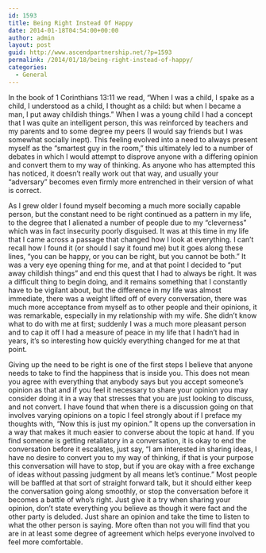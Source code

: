```yaml
---
id: 1593
title: Being Right Instead Of Happy
date: 2014-01-18T04:54:00+00:00
author: admin
layout: post
guid: http://www.ascendpartnership.net/?p=1593
permalink: /2014/01/18/being-right-instead-of-happy/
categories:
  - General
---
```

In the book of 1 Corinthians 13:11 we read, &#8220;When I was a child, I spake as a child, I understood as a child, I thought as a child: but when I became a man, I put away childish things.&#8221; When I was a young child I had a concept that I was quite an intelligent person, this was reinforced by teachers and my parents and to some degree my peers (I would say friends but I was somewhat socially inept). This feeling evolved into a need to always present myself as the &#8220;smartest guy in the room,&#8221; this ultimately led to a number of debates in which I would attempt to disprove anyone with a differing opinion and convert them to my way of thinking. As anyone who has attempted this has noticed, it doesn&#8217;t really work out that way, and usually your &#8220;adversary&#8221; becomes even firmly more entrenched in their version of what is correct.

As I grew older I found myself becoming a much more socially capable person, but the constant need to be right continued as a pattern in my life, to the degree that I alienated a number of people due to my &#8220;cleverness&#8221; which was in fact insecurity poorly disguised. It was at this time in my life that I came across a passage that changed how I look at everything. I can&#8217;t recall how I found it (or should I say it found me) but it goes along these lines, &#8220;you can be happy, or you can be right, but you cannot be both.&#8221; It was a very eye opening thing for me, and at that point I decided to &#8220;put away childish things&#8221; and end this quest that I had to always be right. It was a difficult thing to begin doing, and it remains something that I constantly have to be vigilant about, but the difference in my life was almost immediate, there was a weight lifted off of every conversation, there was much more acceptance from myself as to other people and their opinions, it was remarkable, especially in my relationship with my wife. She didn&#8217;t know what to do with me at first; suddenly I was a much more pleasant person and to cap it off I had a measure of peace in my life that I hadn&#8217;t had in years, it&#8217;s so interesting how quickly everything changed for me at that point.

Giving up the need to be right is one of the first steps I believe that anyone needs to take to find the happiness that is inside you. This does not mean you agree with everything that anybody says but you accept someone&#8217;s opinion as that and if you feel it necessary to share your opinion you may consider doing it in a way that stresses that you are just looking to discuss, and not convert. I have found that when there is a discussion going on that involves varying opinions on a topic I feel strongly about if I preface my thoughts with, &#8220;Now this is just my opinion.&#8221; It opens up the conversation in a way that makes it much easier to converse about the topic at hand. If you find someone is getting retaliatory in a conversation, it is okay to end the conversation before it escalates, just say, &#8220;I am interested in sharing ideas, I have no desire to convert you to my way of thinking, if that is your purpose this conversation will have to stop, but if you are okay with a free exchange of ideas without passing judgment by all means let&#8217;s continue.&#8221; Most people will be baffled at that sort of straight forward talk, but it should either keep the conversation going along smoothly, or stop the conversation before it becomes a battle of who&#8217;s right. Just give it a try when sharing your opinion, don&#8217;t state everything you believe as though it were fact and the other party is deluded. Just share an opinion and take the time to listen to what the other person is saying. More often than not you will find that you are in at least some degree of agreement which helps everyone involved to feel more comfortable.
